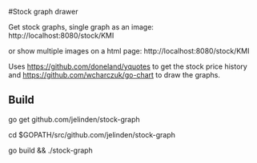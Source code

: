 #Stock graph drawer

Get stock graphs, single graph as an image: http://localhost:8080/stock/KMI

or show multiple images on a html page:
http://localhost:8080/stock/KMI

Uses https://github.com/doneland/yquotes to get the stock price history and
https://github.com/wcharczuk/go-chart to draw the graphs.

## Build

go get github.com/jelinden/stock-graph

cd $GOPATH/src/github.com/jelinden/stock-graph

go build && ./stock-graph